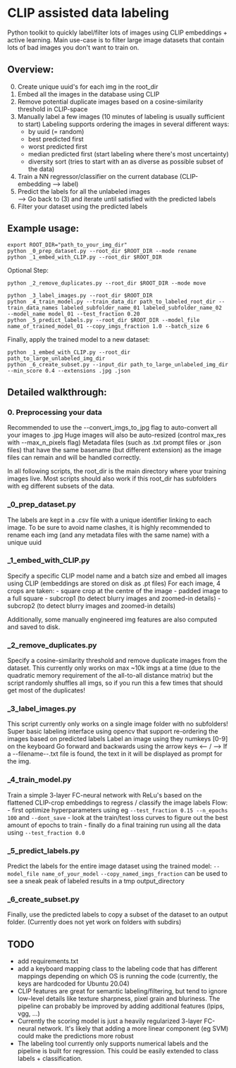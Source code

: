 # CLIP assisted data labeling
Python toolkit to quickly label/filter lots of images using CLIP embeddings + active learning.
Main use-case is to filter large image datasets that contain lots of bad images you don't want to train on.

## Overview:
0. Create unique uuid's for each img in the root_dir
1. Embed all the images in the database using CLIP
2. Remove potential duplicate images based on a cosine-similarity threshold in CLIP-space
3. Manually label a few images (10 minutes of labeling is usually sufficient to start)
Labeling supports ordering the images in several different ways:
    - by uuid (= random)
    - best predicted first
    - worst predicted first
    - median predicted first (start labeling where there's most uncertainty)
    - diversity sort (tries to start with an as diverse as possible subset of the data)
4. Train a NN regressor/classifier on the current database (CLIP-embedding --> label)
5. Predict the labels for all the unlabeled images	
	--> Go back to (3) and iterate until satisfied with the predicted labels
6. Filter your dataset using the predicted labels

## Example usage:

```
export ROOT_DIR="path_to_your_img_dir"
python _0_prep_dataset.py --root_dir $ROOT_DIR --mode rename
python _1_embed_with_CLIP.py --root_dir $ROOT_DIR
```
Optional Step:
```
python _2_remove_duplicates.py --root_dir $ROOT_DIR --mode move
```
```
python _3_label_images.py --root_dir $ROOT_DIR
python _4_train_model.py --train_data_dir path_to_labeled_root_dir --train_data_names labeled_subfolder_name_01 labeled_subfolder_name_02  --model_name model_01 --test_fraction 0.20
python _5_predict_labels.py --root_dir $ROOT_DIR --model_file name_of_trained_model_01 --copy_imgs_fraction 1.0 --batch_size 6
```
Finally, apply the trained model to a new dataset:
```
python _1_embed_with_CLIP.py --root_dir path_to_large_unlabeled_img_dir
python _6_create_subset.py --input_dir path_to_large_unlabeled_img_dir --min_score 0.4 --extensions .jpg .json
```

## Detailed walkthrough:

### 0. Preprocessing your data
Recommended to use the --convert_imgs_to_jpg flag to auto-convert all your images to .jpg
Huge images will also be auto-resized (control max_res with --max_n_pixels flag)
Metadata files (such as .txt prompt files or .json files) that have the same basename (but different extension) as the image files can remain and will be handled correctly.

In all following scripts, the root_dir is the main directory where your training images live.
Most scripts should also work if this root_dir has subfolders with eg different subsets of the data.

### _0_prep_dataset.py
The labels are kept in a .csv file with a unique identifier linking to each image.
To be sure to avoid name clashes, it is highly recommended to rename each img (and any metadata files with the same name) with a unique uuid

### _1_embed_with_CLIP.py
Specify a specific CLIP model name and a batch size and embed all images using CLIP (embeddings are stored on disk as .pt files)
For each image, 4 crops are taken:
	- square crop at the centre of the image
	- padded image to a full square
	- subcrop1 (to detect blurry images and zoomed-in details)
	- subcrop2 (to detect blurry images and zoomed-in details)
	
Additionally, some manually engineered img features are also computed and saved to disk.
	
### _2_remove_duplicates.py
Specify a cosine-similarity threshold and remove duplicate images from the dataset.
This currently only works on max ~10k imgs at a time (due to the quadratic memory requirement of the all-to-all distance matrix)
but the script randomly shuffles all imgs, so if you run this a few times that should get most of the duplicates!

### _3_label_images.py
This script currently only works on a single image folder with no subfolders!
Super basic labeling interface using opencv that support re-ordering the images based on predicted labels
Label an image using they numkeys [0-9] on the keyboard
Go forward and backwards using the arrow keys <-- / -->
If a --filename--.txt file is found, the text in it will be displayed as prompt for the img.

### _4_train_model.py
Train a simple 3-layer FC-neural network with ReLu's based on the flattened CLIP-crop embeddings to regress / classify the image labels
Flow:
	- first optimize hyperparameters using eg `--test_fraction 0.15 --n_epochs 100` and `--dont_save`
	- look at the train/test loss curves to figure out the best amount of epochs to train
	- finally do a final training run using all the data using `--test_fraction 0.0`

### _5_predict_labels.py
Predict the labels for the entire image dataset using the trained model: `--model_file name_of_your_model`
`--copy_named_imgs_fraction` can be used to see a sneak peak of labeled results in a tmp output_directory

### _6_create_subset.py
Finally, use the predicted labels to copy a subset of the dataset to an output folder.
(Currently does not yet work on folders with subdirs)

## TODO
- add requirements.txt
- add a keyboard mapping class to the labeling code that has different mappings depending on which OS is running the code (currently, the keys are hardcoded for Ubuntu 20.04)
- CLIP features are great for semantic labeling/filtering, but tend to ignore low-level details like texture sharpness, pixel grain and bluriness.
The pipeline can probably be improved by adding additional features (lpips, vgg, ...)
- Currently the scoring model is just a heavily regularized 3-layer FC-neural network. It's likely that adding a more linear component (eg SVM) could make the predictions more robust
- The labeling tool currently only supports numerical labels and the pipeline is built for regression. This could be easily extended to class labels + classification.

